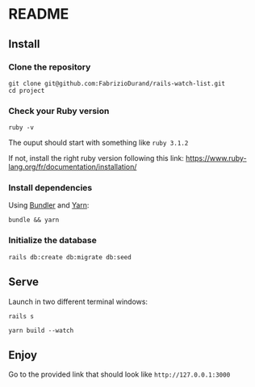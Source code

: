 # README

## Install

### Clone the repository

```shell
git clone git@github.com:FabrizioDurand/rails-watch-list.git
cd project
```

### Check your Ruby version

```shell
ruby -v
```

The ouput should start with something like `ruby 3.1.2`

If not, install the right ruby version following this link: https://www.ruby-lang.org/fr/documentation/installation/

### Install dependencies

Using [Bundler](https://github.com/bundler/bundler) and [Yarn](https://github.com/yarnpkg/yarn):

```shell
bundle && yarn
```

### Initialize the database

```shell
rails db:create db:migrate db:seed
```

## Serve

Launch in two different terminal windows:

```shell
rails s
```

```shell
yarn build --watch
```

## Enjoy

Go to the provided link that should look like `http://127.0.0.1:3000`
